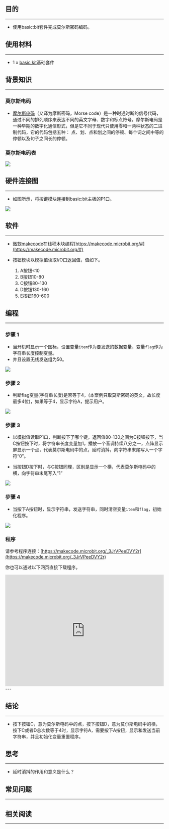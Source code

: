 ## 目的
---

- 使用basic:bit套件完成莫尔斯密码编码。

## 使用材料
---

- 1 x [basic kit](https://www.elecfreaks.com/estore/microbit-basic-kit-without-micro-bit-board.html)基础套件

## 背景知识
---
### 莫尔斯电码
- [摩尔斯电码](https://baike.baidu.com/item/%E6%91%A9%E5%B0%94%E6%96%AF%E7%94%B5%E7%A0%81)（又译为摩斯密码，Morse code）是一种时通时断的信号代码，通过不同的排列顺序来表达不同的英文字母、数字和标点符号。摩尔斯电码是一种早期的数字化通信形式，但是它不同于现代只使用零和一两种状态的二进制代码，它的代码包括五种： 点、划、点和划之间的停顿、每个词之间中等的停顿以及句子之间长的停顿。

### 莫尔斯电码表

![](https://i.imgur.com/CEeyYMC.jpg)

## 硬件连接图
---

- 如图所示，将按键模块连接到basic:bit主板的P1口。

![](https://i.imgur.com/PGUTQXA.jpg)

## 软件
---
- [微软makecode](https://makecode.microbit.org/#)在线积木块编程[https://makecode.microbit.org/#](https://makecode.microbit.org/#)

- 按钮模块以模拟值读取I/O口返回值，值如下。
	1. A按钮<10
	2. B按钮10-80
	3. C按钮80-130
	4. D按钮130-160
	5. E按钮160-600

## 编程
---
### 步骤 1

- 当开机时显示一个图标，设置变量`item`作为要发送的数据变量，变量`flag`作为字符串长度控制变量。
- 并且设置无线发送组为50。

![](https://i.imgur.com/9bHMIMQ.png)

### 步骤 2

- 判断flag变量(字符串长度)是否等于4，(本案例只取莫斯密码的英文，故长度最多4位)，如果等于4，显示字符A，提示用户。

![](https://i.imgur.com/Erks47F.png)

### 步骤 3

- 以模拟值读取P1口，判断按下了哪个键，返回值80-130之间为C按钮按下，当C按钮按下时，将字符串长度变量加1，播放一个音调持续八分之一，点阵显示屏显示一个点，代表莫尔斯电码中的点，延时消抖，向字符串末尾写入一个字符“0”。

- 当按钮D按下时，与C按钮同理，区别是显示一个横，代表莫尔斯电码中的横，向字符串末尾写入“1”

![](https://i.imgur.com/yjuFlPG.png)

### 步骤 4

- 当按下A按钮时，显示字符串，发送字符串，同时清空变量`item`和`flag`，初始化程序。

![](https://i.imgur.com/Y62aRmo.png)

### 程序

请参考程序连接：[https://makecode.microbit.org/_3JrVPeeDVY2r](https://makecode.microbit.org/_3JrVPeeDVY2r)

你也可以通过以下网页直接下载程序。

<div style="position:relative;height:0;padding-bottom:70%;overflow:hidden;"><iframe style="position:absolute;top:0;left:0;width:100%;height:100%;" src="https://makecode.microbit.org/#pub:_3JrVPeeDVY2r" frameborder="0" sandbox="allow-popups allow-forms allow-scripts allow-same-origin"></iframe></div>  
---


## 结论
---

- 按下按钮C，意为莫尔斯电码中的点，按下按钮D，意为莫尔斯电码中的横，按下C或者D总次数等于4时，显示字符A，需要按下A按钮，显示和发送当前字符串，并且初始化变量重置程序。

## 思考
---

- 延时消抖的作用和意义是什么？

## 常见问题
---


## 相关阅读  
---

